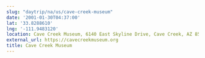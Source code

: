 ```yaml
---
slug: "daytrip/na/us/cave-creek-museum"
date: '2001-01-30T04:37:00'
lat: '33.8288610'
lng: '-111.9483120'
location: Cave Creek Museum, 6140 East Skyline Drive, Cave Creek, AZ 85331, United States
external_url: https://cavecreekmuseum.org
title: Cave Creek Museum
---
```



